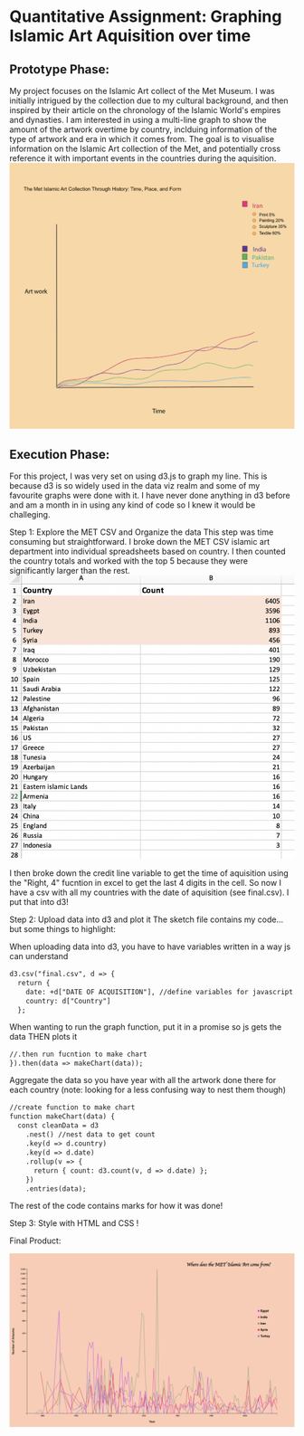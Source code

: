 # Quantitative Assignment: Graphing Islamic Art Aquisition over time

## Prototype Phase:

My project focuses on the Islamic Art collect of the Met Museum.
I was initially intrigued by the collection due to my cultural background, and then inspired by their article on the chronology of the Islamic World's empires and dynasties.
I am interested in using a multi-line graph to show the amount of the artwork overtime by country, inclduing information of the type of artwork and era in which it comes from.
The goal is to visualise information on the Islamic Art collection of the Met, and potentially cross reference it with important events in the countries during the aquisition.
![islamic art line graph](https://github.com/nourzein/Major-Studio1/blob/master/Quant_Assignment_Code/Node_D3/islamic_art_line_graph.png)

## Execution Phase:

For this project, I was very set on using d3.js to graph my line. This is because d3 is so widely used in the data viz realm and some of my favourite graphs were done with it. I have never done anything in d3 before and am a month in in using any kind of code so I knew it would be challeging.

Step 1: Explore the MET CSV and Organize the data
This step was time consuming but straightforward. I broke down the MET CSV islamic art department into individual spreadsheets based on country. I then counted the country totals and worked with the top 5 because they were significantly larger than the rest.
![country count csv](https://github.com/nourzein/Major-Studio1/blob/master/Quant_Assignment_Code/country_count.png)

I then broke down the credit line variable to get the time of aquisition using the "Right, 4" fucntion in excel to get the last 4 digits in the cell.
So now I have a csv with all my countries with the date of aquisition (see final.csv). I put that into d3!

Step 2: Upload data into d3 and plot it
The sketch file contains my code... but some things to highlight:

When uploading data into d3, you have to have variables written in a way js can understand

    d3.csv("final.csv", d => {
      return {
        date: +d["DATE OF ACQUISITION"], //define variables for javascript
        country: d["Country"]
      };

When wanting to run the graph function, put it in a promise so js gets the data THEN plots it

    //.then run fucntion to make chart
    }).then(data => makeChart(data));

Aggregate the data so you have year with all the artwork done there for each country (note: looking for a less confusing way to nest them though)

    //create function to make chart
    function makeChart(data) {
      const cleanData = d3
        .nest() //nest data to get count
        .key(d => d.country)
        .key(d => d.date)
        .rollup(v => {
          return { count: d3.count(v, d => d.date) };
        })
        .entries(data);

The rest of the code contains marks for how it was done!

Step 3: Style with HTML and CSS !

Final Product:

![final line graph](https://github.com/nourzein/Major-Studio1/blob/master/Quant_Assignment_Code/final_quant_project.png)
